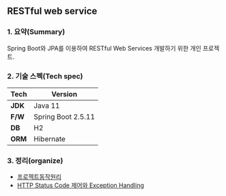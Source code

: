 ## RESTful web service

### 1. 요약(Summary)

Spring Boot와 JPA를 이용하여 RESTful Web Services 개발하기 위한 개인 프로젝트.

### 2. 기술 스펙(Tech spec)

| Tech    | Version           |
|---------|-------------------|
| **JDK** | Java 11           |
| **F/W** | Spring Boot 2.5.11 |
| **DB**  | H2                |
| **ORM** | Hibernate         |

### 3. 정리(organize)

- [프로젝트동작원리](./document/20220403/프로젝트동작원리/README.md)
- [HTTP Status Code 제어와 Exception Handling](./document/20220410/HTTP_제어/README.md)